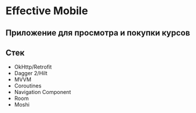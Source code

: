 # Effective Mobile
## Приложение для просмотра и покупки курсов
## Стек
+ OkHttp/Retrofit
+ Dagger 2/Hilt
+ MVVM
+ Coroutines
+ Navigation Component
+ Room
+ Moshi
